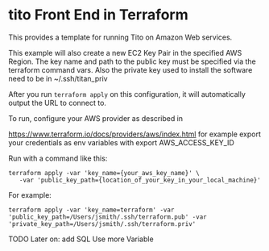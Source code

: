 # tito Front End in Terraform

This provides a template for running Tito on Amazon Web services.

This example will also create a new EC2 Key Pair in the specified AWS Region. 
The key name and path to the public key must be specified via the  
terraform command vars.
Also the private key used to install the software need to be in ~/.ssh/titan_priv

After you run `terraform apply` on this configuration, it will
automatically output the URL to connect to. 

To run, configure your AWS provider as described in 

https://www.terraform.io/docs/providers/aws/index.html
for example export your credentials as env variables with export AWS_ACCESS_KEY_ID

Run with a command like this:

```
terraform apply -var 'key_name={your_aws_key_name}' \
   -var 'public_key_path={location_of_your_key_in_your_local_machine}'
```

For example:

```
terraform apply -var 'key_name=terraform' -var 'public_key_path=/Users/jsmith/.ssh/terraform.pub' -var 'private_key_path=/Users/jsmith/.ssh/terraform.priv'
```

TODO Later on:
add SQL
Use more Variable
